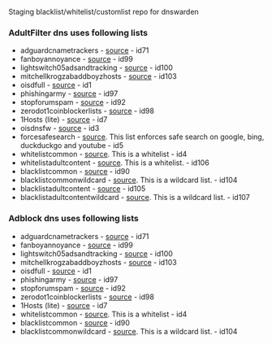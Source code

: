 Staging blacklist/whitelist/customlist repo for dnswarden


### AdultFilter dns uses following lists

* adguardcnametrackers - [source](https://raw.githubusercontent.com/AdguardTeam/cname-trackers/master/combined_disguised_trackers_justdomains.txt) - id71
* fanboyannoyance - [source](https://easylist.to/easylist/fanboy-annoyance.txt) - id99
* lightswitch05adsandtracking - [source](https://www.github.developerdan.com/hosts/lists/ads-and-tracking-extended.txt) - id100
* mitchellkrogzabaddboyzhosts - [source](https://raw.githubusercontent.com/mitchellkrogza/Badd-Boyz-Hosts/master/hosts) - id103
* oisdfull - [source](https://dbl.oisd.nl) - id1
* phishingarmy - [source](https://phishing.army/download/phishing_army_blocklist.txt) - id97
* stopforumspam - [source](https://www.stopforumspam.com/downloads/toxic_domains_whole.txt) - id92
* zerodot1coinblockerlists - [source](https://zerodot1.gitlab.io/CoinBlockerLists/hosts) - id98
* 1Hosts (lite) - [source](https://raw.githubusercontent.com/badmojr/1Hosts/master/Lite/domains.txt) - id7
* oisdnsfw - [source](https://dbl.oisd.nl/nsfw) - id3
* forcesafesearch - [source](https://raw.githubusercontent.com/dnswarden/blocklist-staging/main/blacklist/forcesafesearch.txt). This list enforces safe search on google, bing, duckduckgo and youtube - id5
* whitelistcommon - [source](https://raw.githubusercontent.com/dnswarden/blocklist-staging/main/whitelist/whitelistcommon.txt). This is a whitelist - id4
* whitelistadultcontent - [source](https://raw.githubusercontent.com/dnswarden/blocklist-staging/main/whitelist/whitelistadultcontent.txt). This is a whitelist. - id106
* blacklistcommon - [source](https://raw.githubusercontent.com/dnswarden/blocklist-staging/main/blacklist/blacklistcommon.txt) - id90
* blacklistcommonwildcard - [source](https://raw.githubusercontent.com/dnswarden/blocklist-staging/main/blacklist/blacklistcommonwildcard.txt). This is a wildcard list. - id104
* blacklistadultcontent - [source](https://raw.githubusercontent.com/dnswarden/blocklist-staging/main/blacklist/blacklistadultcontent.txt) - id105
* blacklistadultcontentwildcard - [source](https://raw.githubusercontent.com/dnswarden/blocklist-staging/main/blacklist/blacklistadultcontentwildcard.txt). This is a wildcard list. - id107





### Adblock dns uses following lists

* adguardcnametrackers - [source](https://raw.githubusercontent.com/AdguardTeam/cname-trackers/master/combined_disguised_trackers_justdomains.txt) - id71
* fanboyannoyance - [source](https://easylist.to/easylist/fanboy-annoyance.txt) - id99
* lightswitch05adsandtracking - [source](https://www.github.developerdan.com/hosts/lists/ads-and-tracking-extended.txt) - id100
* mitchellkrogzabaddboyzhosts - [source](https://raw.githubusercontent.com/mitchellkrogza/Badd-Boyz-Hosts/master/hosts) - id103
* oisdfull - [source](https://dbl.oisd.nl) - id1
* phishingarmy - [source](https://phishing.army/download/phishing_army_blocklist.txt) - id97
* stopforumspam - [source](https://www.stopforumspam.com/downloads/toxic_domains_whole.txt) - id92
* zerodot1coinblockerlists - [source](https://zerodot1.gitlab.io/CoinBlockerLists/hosts) - id98
* 1Hosts (lite) - [source](https://raw.githubusercontent.com/badmojr/1Hosts/master/Lite/domains.txt) - id7
* whitelistcommon - [source](https://raw.githubusercontent.com/dnswarden/blocklist-staging/main/whitelist/whitelistcommon.txt). This is a whitelist - id4
* blacklistcommon - [source](https://raw.githubusercontent.com/dnswarden/blocklist-staging/main/blacklist/blacklistcommon.txt) - id90
* blacklistcommonwildcard - [source](https://raw.githubusercontent.com/dnswarden/blocklist-staging/main/blacklist/blacklistcommonwildcard.txt). This is a wildcard list. - id104





